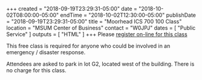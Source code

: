 +++
created = "2018-09-19T23:29:31-05:00"
date = "2018-10-02T08:00:00-05:00"
endTime = "2018-10-02T12:30:00-05:00"
publishDate = "2018-09-19T23:29:31-05:00"
title = "Moorhead ICS 700 100 Class"
location = "MSUM Center of Business"
contact = "W0JPJ"
dates = [ "Public Service" ]
outputs = [ "HTML" ]
+++
Please [register on-line for this class](https://apps.cityofmoorhead.com/PublicTraining/Course/ICS700_100)

This free class is required for anyone who could be involved in an
emergency / disaster response.

Attendees are asked to park in lot G2, located west of the building.
There is no charge for this class.
